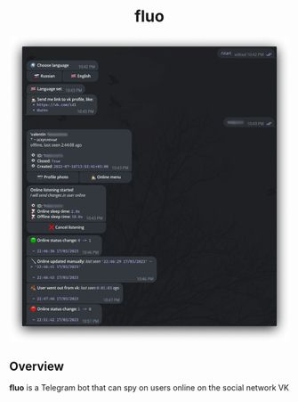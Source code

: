 <h1 align="center">fluo</h1>

<p align="center">
<img width="500" src="demo.png" alt="demo">
</p>

## Overview
**fluo** is a Telegram bot that can spy on users online on the social network VK
